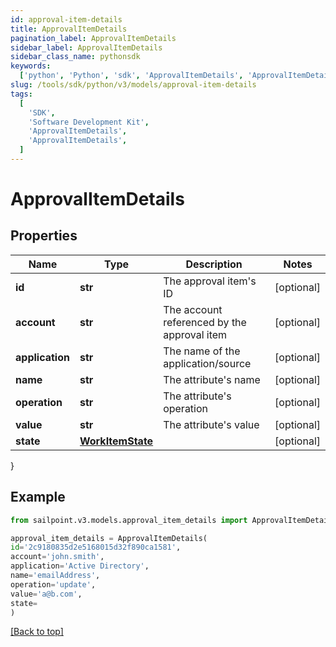 ```yaml
---
id: approval-item-details
title: ApprovalItemDetails
pagination_label: ApprovalItemDetails
sidebar_label: ApprovalItemDetails
sidebar_class_name: pythonsdk
keywords:
  ['python', 'Python', 'sdk', 'ApprovalItemDetails', 'ApprovalItemDetails']
slug: /tools/sdk/python/v3/models/approval-item-details
tags:
  [
    'SDK',
    'Software Development Kit',
    'ApprovalItemDetails',
    'ApprovalItemDetails',
  ]
---
```


# ApprovalItemDetails

## Properties

| Name | Type | Description | Notes |
| --- | --- | --- | --- |
| **id** | **str** | The approval item's ID | [optional] |
| **account** | **str** | The account referenced by the approval item | [optional] |
| **application** | **str** | The name of the application/source | [optional] |
| **name** | **str** | The attribute's name | [optional] |
| **operation** | **str** | The attribute's operation | [optional] |
| **value** | **str** | The attribute's value | [optional] |
| **state** | [**WorkItemState**](work-item-state) |  | [optional] |

}

## Example

```python
from sailpoint.v3.models.approval_item_details import ApprovalItemDetails

approval_item_details = ApprovalItemDetails(
id='2c9180835d2e5168015d32f890ca1581',
account='john.smith',
application='Active Directory',
name='emailAddress',
operation='update',
value='a@b.com',
state=
)

```

[[Back to top]](#)
